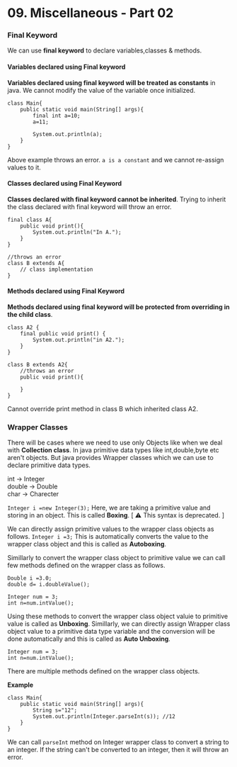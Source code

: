 # 09. Miscellaneous - Part 02

### Final Keyword

We can use **final keyword** to declare variables,classes & methods.

#### Variables declared using Final keyword

**Variables declared using final keyword will be treated as constants** in java. We cannot modify the value of the variable once initialized.

    class Main{
        public static void main(String[] args){
            final int a=10;
            a=11;

            System.out.println(a);
        }
    }

Above example throws an error. `a is a constant` and we cannot re-assign values to it.

#### Classes declared using Final Keyword

**Classes declared with final keyword cannot be inherited**. Trying to inherit the class declared with final keyword will throw an error.

    final class A{
        public void print(){
            System.out.println("In A.");
        }
    }

    //throws an error
    class B extends A{
        // class implementation
    }

#### Methods declared using Final Keyword

**Methods declared using final keyword will be protected from overriding in the child class**.

    class A2 {
        final public void print() {
            System.out.println("in A2.");
        }
    }

    class B extends A2{
        //throws an error
        public void print(){

        }
    }

Cannot override print method in class B which inherited class A2.

### Wrapper Classes

There will be cases where we need to use only Objects like when we deal with **Collection class**. In java primitive data types like int,double,byte etc aren't objects. But java provides Wrapper classes which we can use to declare primitive data types.

int -> Integer<br>
double -> Double<br>
char -> Charecter<br>

`Integer i =new Integer(3);` Here, we are taking a primitive value and storing in an object. This is called **Boxing**. [ :warning: This syntax is deprecated. ]

We can directly assign primitive values to the wrapper class objects as follows.
`Integer i =3;` This is automatically converts the value to the wrapper class object and this is called as **Autoboxing**.

Simillarly to convert the wrapper class object to primitive value we can call few methods defined on the wrapper class as follows.

    Double i =3.0;
    double d= i.doubleValue();

    Integer num = 3;
    int n=num.intValue();

Using these methods to convert the wrapper class object valuie to primitive value is called as **Unboxing**. Simillarly, we can directly assign Wrapper class object value to a primitive data type variable and the conversion will be done automatically and this is called as **Auto Unboxing**.

    Integer num = 3;
    int n=num.intValue();

There are multiple methods defined on the wrapper class objects.

**Example**<br>

    class Main{
        public static void main(String[] args){
            String s="12";
            System.out.println(Integer.parseInt(s)); //12
        }
    }

We can call `parseInt` method on Integer wrapper class to convert a string to an integer. If the string can't be converted to an integer, then it will throw an error.
